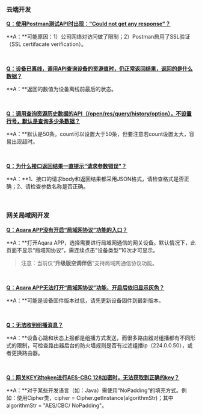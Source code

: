 ### **云端开发**

<u>**Q：使用Postman测试API时出现："Could not get any response"？**</u>

**A：**可能原因：1）公司网络对访问做了限制；2）Postman启用了SSL验证（SSL certifacate verification）。

&nbsp;

<u>**Q：设备已离线，调用API查询设备的资源值时，仍正常返回结果，返回的是什么数据？**</u>

**A：**返回的数值为设备离线前最后的状态。

&nbsp;

**<u>Q：调用查询资源历史数据的API（/open/res/query/history/option），不设置行号，默认是查询多少条数据？</u>** 

**A：**默认是50条。count可以设置大于50条，但要注意若count设置太大，容易出现超时。

&nbsp;

**<u>Q：为什么接口返回结果一直提示“请求参数错误”？</u>** 

**A：**1、接口的请求body和返回结果都采用JSON格式，请检查格式是否正确；2、请检查参数名称是否正确。 

&nbsp;

### **网关局域网开发**

<u>**Q：Aqara APP没有开启“局域网协议”功能的入口？**</u>

**A：**打开Aqara APP，选择需要进行局域网通信的网关设备。默认情况下，此页面不显示“局域网协议”，需连续点击"设备类型"10次才可显示。 

> 注意：当前仅“**升级版空调伴侣**”支持局域网通信协议功能。

&nbsp;

<u>**Q：Aqara APP无法打开“局域网协议”功能，开启后依旧显示灰色？**</u>

**A：**可能是设备固件版本过低，请先更新设备固件到最新版本。

&nbsp;

<u>**Q：无法收到组播消息？**</u>

**A：**设备心跳和状态上报都是组播方式发送，而很多路由器对组播都有不同形式的限制，可检查路由器后台的防火墙规则是否有过滤组播ip（224.0.0.50），或者更换路由器。

&nbsp;

<u>**Q：网关KEY对token进行AES-CBC 128加密时，无法获取到正确的key？**</u>

**A：**对于某些开发语言（如：Java）需使用“NoPadding”的填充方式。例如：使用Cipher类，cipher = Cipher.getInstance(algorithmStr)；其中algorithmStr = "AES/CBC/ NoPadding"。

&nbsp;

